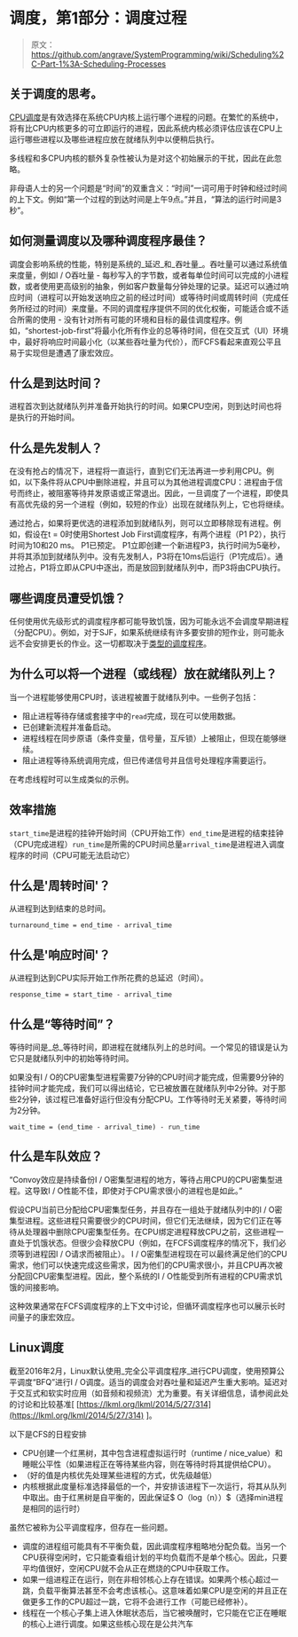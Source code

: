 # 调度，第1部分：调度过程

> 原文：<https://github.com/angrave/SystemProgramming/wiki/Scheduling%2C-Part-1%3A-Scheduling-Processes>

## 关于调度的思考。

[CPU调度](https://en.wikipedia.org/wiki/Scheduling_(computing))是有效选择在系统CPU内核上运行哪个进程的问题。在繁忙的系统中，将有比CPU内核更多的可立即运行的进程，因此系统内核必须评估应该在CPU上运行哪些进程以及哪些进程应放在就绪队列中以便稍后执行。

多线程和多CPU内核的额外复杂性被认为是对这个初始展示的干扰，因此在此忽略。

非母语人士的另一个问题是“时间”的双重含义：“时间”一词可用于时钟和经过时间的上下文。例如“第一个过程的到达时间是上午9点。”并且，“算法的运行时间是3秒”。

## 如何测量调度以及哪种调度程序最佳？

调度会影响系统的性能，特别是系统的_延迟_和_吞吐量_。吞吐量可以通过系统值来度量，例如I / O吞吐量 - 每秒写入的字节数，或者每单位时间可以完成的小进程数，或者使用更高级别的抽象，例如客户数量每分钟处理的记录。延迟可以通过响应时间（进程可以开始发送响应之前的经过时间）或等待时间或周转时间（完成任务所经过的时间）来度量。不同的调度程序提供不同的优化权衡，可能适合或不适合所需的使用 - 没有针对所有可能的环境和目标的最佳调度程序。例如，“shortest-job-first”将最小化所有作业的总等待时间，但在交互式（UI）环境中，最好将响应时间最小化（以某些吞吐量为代价），而FCFS看起来直观公平且易于实现但是遭遇了康宏效应。

## 什么是到达时间？

进程首次到达就绪队列并准备开始执行的时间。如果CPU空闲，则到达时间也将是执行的开始时间。

## 什么是先发制人？

在没有抢占的情况下，进程将一直运行，直到它们无法再进一步利用CPU。例如，以下条件将从CPU中删除进程，并且可以为其他进程调度CPU：进程由于信号而终止，被阻塞等待并发原语或正常退出。因此，一旦调度了一个进程，即使具有高优先级的另一个进程（例如，较短的作业）出现在就绪队列上，它也将继续。

通过抢占，如果将更优选的进程添加到就绪队列，则可以立即移除现有进程。例如，假设在t = 0时使用Shortest Job First调度程序，有两个进程（P1 P2），执行时间为10和20 ms。 P1已预定。 P1立即创建一个新进程P3，执行时间为5毫秒，并将其添加到就绪队列中。没有先发制人，P3将在10ms后运行（P1完成后）。通过抢占，P1将立即从CPU中逐出，而是放回到就绪队列中，而P3将由CPU执行。

## 哪些调度员遭受饥饿？

任何使用优先级形式的调度程序都可能导致饥饿，因为可能永远不会调度早期进程（分配CPU）。例如，对于SJF，如果系统继续有许多要安排的短作业，则可能永远不会安排更长的作业。这一切都取决于[类型的调度程序](https://en.wikipedia.org/wiki/Scheduling_(computing)#Types_of_operating_system_schedulers)。

## 为什么可以将一个进程（或线程）放在就绪队列上？

当一个进程能够使用CPU时，该进程被置于就绪队列中。一些例子包括：

*   阻止进程等待存储或套接字中的`read`完成，现在可以使用数据。
*   已创建新流程并准备启动。
*   进程线程在同步原语（条件变量，信号量，互斥锁）上被阻止，但现在能够继续。
*   阻止进程等待系统调用完成，但已传递信号并且信号处理程序需要运行。

在考虑线程时可以生成类似的示例。

## 效率措施

`start_time`是进程的挂钟开始时间（CPU开始工作）`end_time`是进程的结束挂钟（CPU完成进程）`run_time`是所需的CPU时间总量`arrival_time`是进程进入调度程序的时间（CPU可能无法启动它）

## 什么是'周转时间'？

从进程到达到结束的总时间。

`turnaround_time = end_time - arrival_time`

## 什么是'响应时间'？

从进程到达到CPU实际开始工作所花费的总延迟（时间）。

`response_time = start_time - arrival_time`

## 什么是“等待时间”？

等待时间是_总_等待时间，即进程在就绪队列上的总时间。一个常见的错误是认为它只是就绪队列中的初始等待时间。

如果没有I / O的CPU密集型进程需要7分钟的CPU时间才能完成，但需要9分钟的挂钟时间才能完成，我们可以得出结论，它已被放置在就绪队列中2分钟。对于那些2分钟，该过程已准备好运行但没有分配CPU。工作等待时无关紧要，等待时间为2分钟。

`wait_time = (end_time - arrival_time) - run_time`

## 什么是车队效应？

“Convoy效应是持续备份I / O密集型进程的地方，等待占用CPU的CPU密集型进程。这导致I / O性能不佳，即使对于CPU需求很小的进程也是如此。”

假设CPU当前已分配给CPU密集型任务，并且存在一组处于就绪队列中的I / O密集型进程。这些进程只需要很少的CPU时间，但它们无法继续，因为它们正在等待从处理器中删除CPU密集型任务。在CPU绑定进程释放CPU之前，这些进程一直处于饥饿状态。但很少会释放CPU（例如，在FCFS调度程序的情况下，我们必须等到进程因I / O请求而被阻止）。 I / O密集型进程现在可以最终满足他们的CPU需求，他们可以快速完成这些需求，因为他们的CPU需求很小，并且CPU再次被分配回CPU密集型进程。因此，整个系统的I / O性能受到所有进程的CPU需求饥饿的间接影响。

这种效果通常在FCFS调度程序的上下文中讨论，但循环调度程序也可以展示长时间量子的康宏效应。

## Linux调度

截至2016年2月，Linux默认使用_完全公平调度程序_进行CPU调度，使用预算公平调度“BFQ”进行I / O调度。适当的调度会对吞吐量和延迟产生重大影响。延迟对于交互式和软实时应用（如音频和视频流）尤为重要。有关详细信息，请参阅此处的讨论和比较基准[ [https://lkml.org/lkml/2014/5/27/314](https://lkml.org/lkml/2014/5/27/314) ]。

以下是CFS的日程安排

*   CPU创建一个红黑树，其中包含进程虚拟运行时（runtime / nice_value）和睡眠公平性（如果进程正在等待某些内容，则在等待时将其提供给CPU）。
*   （好的值是内核优先处理某些进程的方式，优先级越低）
*   内核根据此度量标准选择最低的一个，并安排该进程下一次运行，将其从队列中取出。由于红黑树是自平衡的，因此保证$ O（log（n））$（选择min进程是相同的运行时）

虽然它被称为公平调度程序，但存在一些问题。

*   调度的进程组可能具有不平衡负载，因此调度程序粗略地分配负载。当另一个CPU获得空闲时，它只能查看组计划的平均负载而不是单个核心。因此，只要平均值很好，空闲CPU就不会从正在燃烧的CPU中获取工作。
*   如果一组进程正在运行，则在非相邻核心上存在错误。如果两个核心超过一跳，负载平衡算法甚至不会考虑该核心。这意味着如果CPU是空闲的并且正在做更多工作的CPU超过一跳，它将不会进行工作（可能已经修补）。
*   线程在一个核心子集上进入休眠状态后，当它被唤醒时，它只能在它正在睡眠的核心上进行调度。如果这些核心现在是公共汽车